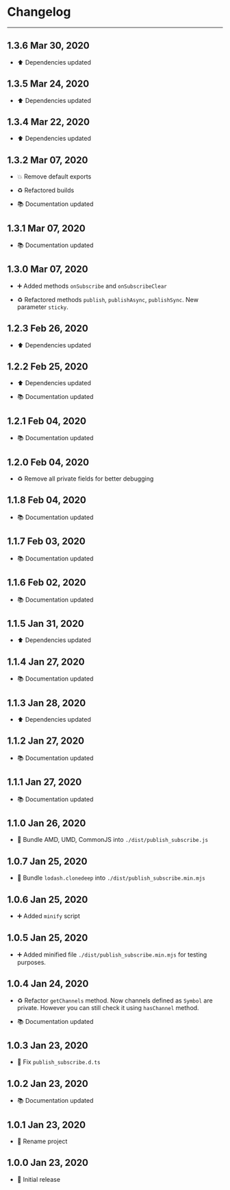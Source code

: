 # Changelog

---

## 1.3.6 Mar 30, 2020

-   ⬆️ Dependencies updated

## 1.3.5 Mar 24, 2020

-   ⬆️ Dependencies updated

## 1.3.4 Mar 22, 2020

-   ⬆️ Dependencies updated

## 1.3.2 Mar 07, 2020

-   💥 Remove default exports

-   ♻️ Refactored builds

-   📚 Documentation updated

## 1.3.1 Mar 07, 2020

-   📚 Documentation updated

## 1.3.0 Mar 07, 2020

-   ➕ Added methods `onSubscribe` and `onSubscribeClear`

-   ♻️ Refactored  methods `publish`, `publishAsync`, `publishSync`. New parameter `sticky`.

## 1.2.3 Feb 26, 2020

-   ⬆️ Dependencies updated

## 1.2.2 Feb 25, 2020

-   ⬆️ Dependencies updated

-   📚 Documentation updated

## 1.2.1 Feb 04, 2020

-   📚 Documentation updated

## 1.2.0 Feb 04, 2020

-   ♻️ Remove all private fields for better debugging

## 1.1.8 Feb 04, 2020

-   📚 Documentation updated

## 1.1.7 Feb 03, 2020

-   📚 Documentation updated

## 1.1.6 Feb 02, 2020

-   📚 Documentation updated

## 1.1.5 Jan 31, 2020

-   ⬆️ Dependencies updated

## 1.1.4 Jan 27, 2020

-   📚 Documentation updated

## 1.1.3 Jan 28, 2020

-   ⬆️ Dependencies updated

## 1.1.2 Jan 27, 2020

-   📚 Documentation updated

## 1.1.1 Jan 27, 2020

-   📚 Documentation updated

## 1.1.0 Jan 26, 2020

-   🚚️ Bundle AMD, UMD, CommonJS into `./dist/publish_subscribe.js`

## 1.0.7 Jan 25, 2020

-   🎨 Bundle `lodash.clonedeep` into `./dist/publish_subscribe.min.mjs`

## 1.0.6 Jan 25, 2020

-   ➕ Added `minify` script

## 1.0.5 Jan 25, 2020

-   ➕ Added minified file `./dist/publish_subscribe.min.mjs` for testing purposes.

## 1.0.4 Jan 24, 2020

-   ♻️ Refactor `getChannels` method.
Now channels defined as `Symbol` are private.
However you can still check it using `hasChannel` method.

-   📚 Documentation updated

## 1.0.3 Jan 23, 2020

-   🔨 Fix `publish_subscribe.d.ts`

## 1.0.2 Jan 23, 2020

-   📚 Documentation updated

## 1.0.1 Jan 23, 2020

-   🎉 Rename project

## 1.0.0 Jan 23, 2020

-   🎉 Initial release

